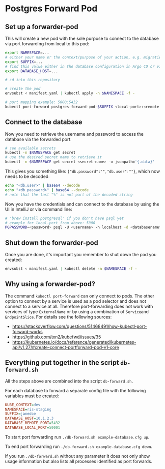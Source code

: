 # Postgres Forward Pod

## Set up a forwarder-pod

This will create a new pod with the sole purpose to connect to the database via port forwarding from local to this pod:

```bash
export NAMESPACE=...
# either your name or the context/purpose of your action, e.g. migration.
export SUFFIX=...
# find this value either in the database configuration in Argo CD or via inspecting the output of 'kubectl -n $NAMESPACE describe configmap'
export DATABASE_HOST=...

# cd into this repository

# create the pod
envsubst < manifest.yaml | kubectl apply -n $NAMESPACE -f -

# port mapping example: 5000:5432
kubectl port-forward postgres-forward-pod-$SUFFIX <local-port>:<remote-port> -n $NAMESPACE
```

## Connect to the database

Now you need to retrieve the username and password to access the database via the forwarded port:

```bash
# see available secrets
kubectl -n $NAMESPACE get secret
# use the desired secret name to retrieve it
kubectl -n $NAMESPACE get secret <secret-name> -o jsonpath='{.data}'
```

This gives you something like: `{"db.password":"","db.user":""}`, which now needs to be decoded:

```bash
echo "<db.user>" | base64 --decode
echo "<db.password>" | base64 --decode
# note that the last "%" is not part of the decoded string
```

Now you have the credentials and can connect to the database by using the UI in IntelliJ or via command line:

```bash
# 'brew install postgresql' if you don't have psql yet
# example for local-port from above: 5000
PGPASSWORD=<password> psql -U <username> -h localhost -d <databasename> -p <local-port>
```

## Shut down the forwarder-pod

Once you are done, it's important you remember to shut down the pod you created:

```bash
envsubst < manifest.yaml | kubectl delete -n $NAMESPACE -f -
```

## Why using a forwarder-pod?

The command `kubectl port-forward` can only connect to pods. The other option to connect by a service is used as a pod selector and does not connect to a service at all. Therefore port-forwarding does not work with services of type `ExternalName` or by using a combination of `Service`and `EndpointSlice`. For details see the following sources:

* <https://stackoverflow.com/questions/51468491/how-kubectl-port-forward-works>
* <https://github.com/txn2/kubefwd/issues/35>
* <https://kubernetes.io/docs/reference/generated/kubernetes-api/v1.27/#create-connect-portforward-pod-v1-core>

## Everything put together in the script `db-forward.sh`

All the steps above are combined into the script `db-forward.sh`.

For each database to forward a separate config file with the following variables must be created:

```cfg
KUBE_CONTEXT=dev
NAMESPACE=ris-staging
SUFFIX=janedoe
DATABASE_HOST=10.1.2.3
DATABASE_REMOTE_PORT=5432
DATABASE_LOCAL_PORT=50001
```

To start port forwarding run `./db-forward.sh example-database.cfg up`.

To end port forwarding run `./db-forward.sh example-database.cfg down`.

If you run `./db-forward.sh` without any parameter it does not only show usage information but also lists all processes identified as port forwards.

